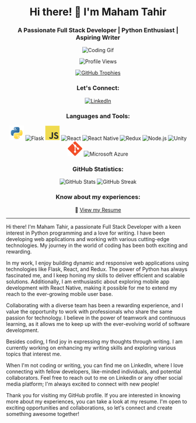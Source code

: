 <h1 align="center">Hi there! 👋 I'm Maham Tahir</h1>
<h3 align="center">A Passionate Full Stack Developer | Python Enthusiast | Aspiring Writer</h3>

<p align="center">
  <img src="https://media.giphy.com/media/du3J3cXyzhj75IOgvA/giphy.gif" alt="Coding Gif" />
</p>

<p align="center">
  <img src="https://komarev.com/ghpvc/?username=mahamtahir&label=Profile%20views&color=0e75b6&style=flat" alt="Profile Views" />
</p>

<p align="center">
  <a href="https://github.com/ryo-ma/github-profile-trophy">
    <img src="https://github-profile-trophy.vercel.app/?username=mahamtahir" alt="GitHub Trophies" />
  </a>
</p>

<h3 align="center">Let's Connect:</h3>
<p align="center">
  <a href="https://linkedin.com/in/maham_tahir31" target="_blank">
    <img src="https://raw.githubusercontent.com/rahuldkjain/github-profile-readme-generator/master/src/images/icons/Social/linked-in-alt.svg" alt="LinkedIn" height="30" width="40" />
  </a>
  <!-- Add more social media links here -->
</p>

<h3 align="center">Languages and Tools:</h3>
<p align="center">
  <img src="https://raw.githubusercontent.com/devicons/devicon/master/icons/python/python-original.svg" alt="Python" width="40" height="40"/>
  <img src="https://www.vectorlogo.zone/logos/pocoo_flask/pocoo_flask-icon.svg" alt="Flask" width="40" height="40"/>
  <img src="https://raw.githubusercontent.com/devicons/devicon/master/icons/javascript/javascript-original.svg" alt="JavaScript" width="40" height="40"/>
  <img src="https://www.vectorlogo.zone/logos/reactjs/reactjs-icon.svg" alt="React" width="40" height="40"/>
  <img src="https://reactnative.dev/img/header_logo.svg" alt="React Native" width="40" height="40"/>
  <img src="https://redux.js.org/img/redux.svg" alt="Redux" width="40" height="40"/>
  <img src="https://www.vectorlogo.zone/logos/nodejs/nodejs-icon.svg" alt="Node.js" width="40" height="40"/>
  <img src="https://www.vectorlogo.zone/logos/unity3d/unity3d-icon.svg" alt="Unity" width="40" height="40"/>
  <img src="https://raw.githubusercontent.com/devicons/devicon/master/icons/git/git-original.svg" alt="Git" width="40" height="40"/>
  <img src="https://www.vectorlogo.zone/logos/microsoft_azure/microsoft_azure-icon.svg" alt="Microsoft Azure" width="40" height="40"/>
  <!-- Add more languages and tools as per your preference -->
</p>

<h3 align="center">GitHub Statistics:</h3>
<p align="center">
  <img src="https://github-readme-stats.vercel.app/api?username=mahamtahir&show_icons=true&locale=en" alt="GitHub Stats" />
  <img src="https://github-readme-streak-stats.herokuapp.com/?user=mahamtahir&" alt="GitHub Streak" />
  <!-- Add more stats as desired -->
</p>

<h3 align="center">Know about my experiences:</h3>
<p align="center">
  📄 <a href="https://github.com/MahamTahir31/MahamTahir31/blob/main/Maham_Tahir_resume.pdf">View my Resume</a>
</p>

---

Hi there! I'm Maham Tahir, a passionate Full Stack Developer with a keen interest in Python programming and a love for writing. I have been developing web applications and working with various cutting-edge technologies. My journey in the world of coding has been both exciting and rewarding.


In my work, I enjoy building dynamic and responsive web applications using technologies like Flask, React, and Redux. The power of Python has always fascinated me, and I keep honing my skills to deliver efficient and scalable solutions. Additionally, I am enthusiastic about exploring mobile app development with React Native, making it possible for me to extend my reach to the ever-growing mobile user base.

Collaborating with a diverse team has been a rewarding experience, and I value the opportunity to work with professionals who share the same passion for technology. I believe in the power of teamwork and continuous learning, as it allows me to keep up with the ever-evolving world of software development.

Besides coding, I find joy in expressing my thoughts through writing. I am currently working on enhancing my writing skills and exploring various topics that interest me.

When I'm not coding or writing, you can find me on LinkedIn, where I love connecting with fellow developers, like-minded individuals, and potential collaborators. Feel free to reach out to me on LinkedIn or any other social media platform; I'm always excited to connect with new people!

Thank you for visiting my GitHub profile. If you are interested in knowing more about my experiences, you can take a look at my resume. I'm open to exciting opportunities and collaborations, so let's connect and create something awesome together!
